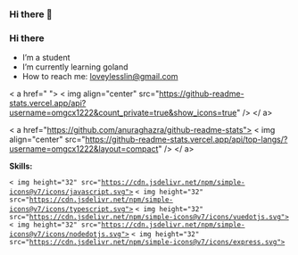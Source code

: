 ### Hi there 👋

### Hi there


- I’m a student
- I’m currently learning goland
- How to reach me: loveylesslin@gmail.com

< a href=" ">
  < img align="center" src="https://github-readme-stats.vercel.app/api?username=omgcx1222&count_private=true&show_icons=true" />
</ a>

<span></span>

< a href="https://github.com/anuraghazra/github-readme-stats">
  < img align="center" src="https://github-readme-stats.vercel.app/api/top-langs/?username=omgcx1222&layout=compact" />
</ a>

<span></span>

**Skills:**

<code>< img height="32" src="https://cdn.jsdelivr.net/npm/simple-icons@v7/icons/javascript.svg"></code>
<code>< img height="32" src="https://cdn.jsdelivr.net/npm/simple-icons@v7/icons/typescript.svg"></code>
<code>< img height="32" src="https://cdn.jsdelivr.net/npm/simple-icons@v7/icons/vuedotjs.svg"></code>
<code>< img height="32" src="https://cdn.jsdelivr.net/npm/simple-icons@v7/icons/nodedotjs.svg"></code>
<code>< img height="32" src="https://cdn.jsdelivr.net/npm/simple-icons@v7/icons/express.svg"></code>
